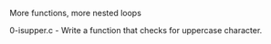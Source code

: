  More functions, more nested loops

0-isupper.c - Write a function that checks for uppercase character.




